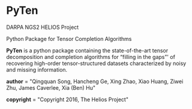 # PyTen

DARPA NGS2 HELIOS Project 

Python Package for Tensor Completion Algorithms

**PyTen** is a python package containing the state-of-the-art tensor decomposition and completion algorithms for “filling in the gaps”' of recovering high-order tensor-structured datasets characterized by noisy and missing information.


__author__ = "Qingquan Song, Hancheng Ge, Xing Zhao, Xiao Huang, Ziwei Zhu, James Caverlee, Xia (Ben) Hu"

__copyright__ = "Copyright 2016, The Helios Project"


